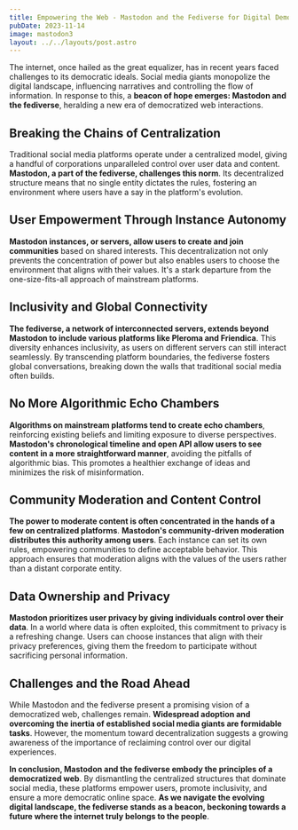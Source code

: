 ```yaml
---
title: Empowering the Web - Mastodon and the Fediverse for Digital Democracy
pubDate: 2023-11-14
image: mastodon3
layout: ../../layouts/post.astro
---
```


The internet, once hailed as the great equalizer, has in recent years faced challenges to its democratic ideals. Social media giants monopolize the digital landscape, influencing narratives and controlling the flow of information. In response to this, a **beacon of hope emerges: Mastodon and the fediverse**, heralding a new era of democratized web interactions.

## Breaking the Chains of Centralization

Traditional social media platforms operate under a centralized model, giving a handful of corporations unparalleled control over user data and content. **Mastodon, a part of the fediverse, challenges this norm**. Its decentralized structure means that no single entity dictates the rules, fostering an environment where users have a say in the platform's evolution.

## User Empowerment Through Instance Autonomy

**Mastodon instances, or servers, allow users to create and join communities** based on shared interests. This decentralization not only prevents the concentration of power but also enables users to choose the environment that aligns with their values. It's a stark departure from the one-size-fits-all approach of mainstream platforms.

## Inclusivity and Global Connectivity

**The fediverse, a network of interconnected servers, extends beyond Mastodon to include various platforms like Pleroma and Friendica**. This diversity enhances inclusivity, as users on different servers can still interact seamlessly. By transcending platform boundaries, the fediverse fosters global conversations, breaking down the walls that traditional social media often builds.

## No More Algorithmic Echo Chambers

**Algorithms on mainstream platforms tend to create echo chambers**, reinforcing existing beliefs and limiting exposure to diverse perspectives. **Mastodon's chronological timeline and open API allow users to see content in a more straightforward manner**, avoiding the pitfalls of algorithmic bias. This promotes a healthier exchange of ideas and minimizes the risk of misinformation.

## Community Moderation and Content Control

**The power to moderate content is often concentrated in the hands of a few on centralized platforms**. **Mastodon's community-driven moderation distributes this authority among users**. Each instance can set its own rules, empowering communities to define acceptable behavior. This approach ensures that moderation aligns with the values of the users rather than a distant corporate entity.

## Data Ownership and Privacy

**Mastodon prioritizes user privacy by giving individuals control over their data**. In a world where data is often exploited, this commitment to privacy is a refreshing change. Users can choose instances that align with their privacy preferences, giving them the freedom to participate without sacrificing personal information.

## Challenges and the Road Ahead

While Mastodon and the fediverse present a promising vision of a democratized web, challenges remain. **Widespread adoption and overcoming the inertia of established social media giants are formidable tasks**. However, the momentum toward decentralization suggests a growing awareness of the importance of reclaiming control over our digital experiences.

**In conclusion, Mastodon and the fediverse embody the principles of a democratized web**. By dismantling the centralized structures that dominate social media, these platforms empower users, promote inclusivity, and ensure a more democratic online space. **As we navigate the evolving digital landscape, the fediverse stands as a beacon, beckoning towards a future where the internet truly belongs to the people**.
